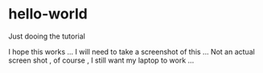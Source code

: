 # hello-world
Just dooing the tutorial

I hope this works ...
I will need to take a screenshot of this ...
Not an actual screen shot , of course , I still want my laptop to work ...
